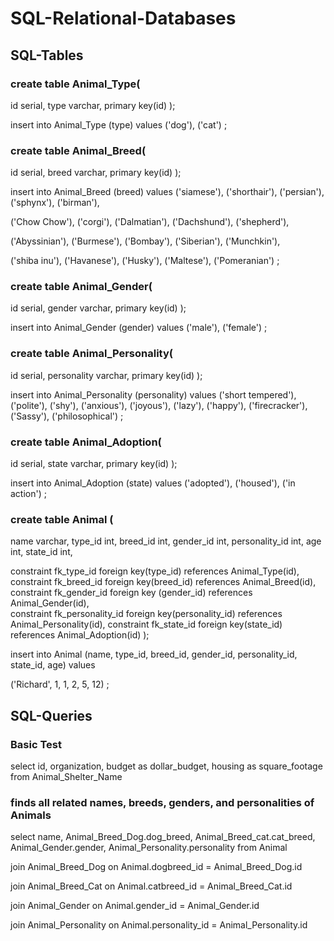 # SQL-Relational-Databases
## SQL-Tables

### create table Animal_Type( 
  id serial, 
  type varchar, 
  primary key(id) 
);

insert into Animal_Type (type) values 
('dog'),
('cat')
;

### create table Animal_Breed( 
  id serial, 
  breed varchar, 
  primary key(id) 
);

insert into Animal_Breed (breed) values 
('siamese'), 
('shorthair'), 
('persian'), 
('sphynx'),
('birman'),

('Chow Chow'),
('corgi'),
('Dalmatian'),
('Dachshund'),
('shepherd'), 
 
('Abyssinian'),
('Burmese'),
('Bombay'),
('Siberian'),
('Munchkin'),

('shiba inu'), 
('Havanese'),
('Husky'),
('Maltese'),
('Pomeranian')
;

### create table Animal_Gender( 
  id serial, 
  gender varchar, 
  primary key(id) 
);

 insert into Animal_Gender (gender) values
 ('male'),
 ('female')
 ;
### create table Animal_Personality( 
  id serial, 
  personality varchar, 
  primary key(id) 
);

insert into Animal_Personality (personality) values 
('short tempered'), 
('polite'), 
('shy'), 
('anxious'), 
('joyous'), 
('lazy'),
('happy'),
('firecracker'),
('Sassy'),
('philosophical')
;

### create table Animal_Adoption(
  id serial,
  state varchar,
  primary key(id)
  );
  
 insert into Animal_Adoption (state) values
 ('adopted'),
 ('housed'),
 ('in action')
 ;

### create table Animal ( 
  name varchar, 
  type_id int,
  breed_id int,
  gender_id int, 
  personality_id int, 
  age int, 
  state_id int,
  
  
  constraint fk_type_id foreign key(type_id) references Animal_Type(id),
  constraint fk_breed_id foreign key(breed_id) references Animal_Breed(id),
  constraint fk_gender_id foreign key (gender_id) references Animal_Gender(id),       
  constraint fk_personality_id foreign key(personality_id) references Animal_Personality(id),
  constraint fk_state_id foreign key(state_id) references Animal_Adoption(id)
  );

insert into Animal (name, type_id, breed_id, gender_id, personality_id, state_id, age) values 

('Richard', 1, 1, 2, 5, 12) ;

## SQL-Queries 

### Basic Test
select id, organization, budget as dollar_budget, housing as square_footage from Animal_Shelter_Name

### finds all related names, breeds, genders, and personalities of Animals
select name, Animal_Breed_Dog.dog_breed, Animal_Breed_cat.cat_breed, Animal_Gender.gender, Animal_Personality.personality from Animal

join Animal_Breed_Dog on Animal.dogbreed_id = Animal_Breed_Dog.id

join Animal_Breed_Cat on Animal.catbreed_id = Animal_Breed_Cat.id

join Animal_Gender on Animal.gender_id = Animal_Gender.id

join Animal_Personality on Animal.personality_id = Animal_Personality.id

